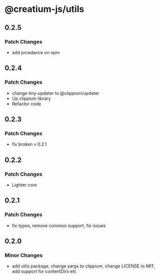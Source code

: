 # @creatium-js/utils

## 0.2.5

### Patch Changes

- add prcedance on npm

## 0.2.4

### Patch Changes

- change tiny-updater to @clippium/updater
- Up clippium library
- Refactor code

## 0.2.3

### Patch Changes

- fix broken v 0.2.1

## 0.2.2

### Patch Changes

- Lighter core

## 0.2.1

### Patch Changes

- fix types, remove common support, fix issues

## 0.2.0

### Minor Changes

- add utils package, change yargs to clippium, change LICENSE to MIT, add support for contentDirs etc
